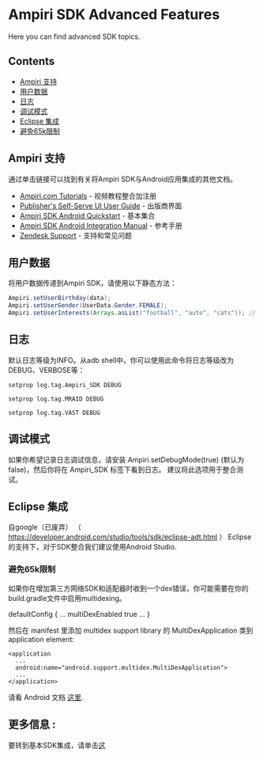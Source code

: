 # Ampiri SDK Advanced Features

Here you can find advanced SDK topics.

## Contents

* [Ampiri 支持](#ampiri-支持)
* [用户数据](#用户数据)
* [日志](#日志)
* [调试模式](#调试模式)
* [Eclipse 集成](#eclipse-集成)
* [避免65k限制](#避免65k限制)

## Ampiri 支持

通过单击链接可以找到有关将Ampiri SDK与Android应用集成的其他文档。

- [Ampiri.com Tutorials](http://www.ampiri.com/tutorials/) - 视频教程整合加注册
- [Publisher's Self-Serve UI User Guide](https://ampiri.zendesk.com/hc/en-us/articles/213857245-Publisher-s-Self-Serve-UI-User-Guide) - 出版商界面
- [Ampiri SDK Android Quickstart](https://ampiri.zendesk.com/hc/en-us/articles/213431769-Ampiri-SDK-Android-Quickstart) - 基本集合
- [Ampiri SDK Android Integration Manual](https://ampiri.zendesk.com/hc/en-us/articles/115000510445-Ampiri-SDK-Android-Integration-Manual) - 参考手册
- [Zendesk Support](https://ampiri.zendesk.com/hc/en-us) - 支持和常见问题

## 用户数据

将用户数据传递到Ampiri SDK，请使用以下静态方法：
```java
Ampiri.setUserBirthday(data);
Ampiri.setUserGender(UserData.Gender.FEMALE);
Ampiri.setUserInterests(Arrays.asList("football", "auto", "cats")); // Just for example. Please set real interests.
```

## 日志 

默认日志等级为INFO。从adb shell中，你可以使用此命令将日志等级改为DEBUG、VERBOSE等：

```
setprop log.tag.Ampiri_SDK DEBUG
```

```
setprop log.tag.MRAID DEBUG
```

```
setprop log.tag.VAST DEBUG
```

## 调试模式

如果你希望记录日志调试信息，请安装 Ampiri.setDebugMode(true) (默认为false)，然后你将在 Ampiri_SDK 标签下看到日志。 建议将此选项用于整合测试。

## Eclipse 集成  ##

自google（已废弃） （ https://developer.android.com/studio/tools/sdk/eclipse-adt.html ） Eclipse的支持下，对于SDK整合我们建议使用Android Studio.

### 避免65k限制 ###

如果你在增加第三方网络SDK和适配器时收到一个dex错误，你可能需要在你的build.gradle文件中启用multidexing。

defaultConfig {
  ...
  multiDexEnabled true
  ...
}

然后在 manifest 里添加 multidex support library 的 MultiDexApplication 类到 application element:

```
<application
  ...
  android:name="android.support.multidex.MultiDexApplication">
  ...
</application>
```

请看 Android 文档 [这里](https://developer.android.com/tools/building/multidex.html).

## 更多信息  :
要转到基本SDK集成，请单击[这](Configurations.md)


